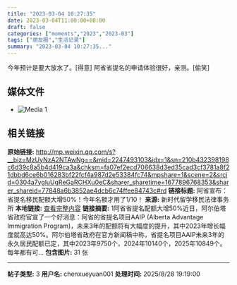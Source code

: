 ```yaml
---
title: "2023-03-04 10:27:35"
date: 2023-03-04T11:00:00+08:00
draft: false
categories: ["moments","2023","2023-03"]
tags: ["朋友圈","生活记录"]
summary: "2023-03-04 10:27:35..."
---
```


今年预计是要大放水了。[得意]
阿省省提名的申请体验很好，亲测。[偷笑]

## 媒体文件

- ![Media 1](/Moments/photos/2023-03-04/202303041027350.jpg)

## 相关链接

**原始链接:** http://mp.weixin.qq.com/s?__biz=MzUyNzA2NTAwNg==&mid=2247493103&idx=1&sn=210b432398198c6d39c8a5b4d419ca3a&chksm=fa07ef2ecd706638d3ed35cad3cf3781a8f21dbbd6ce6b016283bf22fcf4a987d2e53384fc74&mpshare=1&scene=2&srcid=0304a7ygluUgReGaRCHXu0eC&sharer_sharetime=1677896768353&sharer_shareid=77848a6b3852ae4dcb6c74ffee84743c#rd
**链接标题:** 阿省宣布：省提名移民配额大增50%！今年名额才用了1/10！
**来源:** 新时代留学移民法律事务所
**本地链接:** [查看完整内容](/link_content/2023/03/2023-03-04-1/link_content/)
**链接摘要:** 1阿省省提名配额大增50%近日，阿尔伯塔省政府官宣了一个好消息：阿省的省提名项目AAIP (Alberta Advantage Immigration Program)，未来3年的配额将有大幅度的提升，其中2023年增长幅度就高达50%。阿尔伯塔省政府在官方新闻稿中称，省提名项目AAIP未来3年的永久居民配额已定，其中2023年9750个，2024年10140个，2025年10849个。每年都有可...
**包含图片:** 31 张

---

**帖子类型:** 3
**用户名:** chenxueyuan001
**处理时间:** 2025/8/28 19:19:00